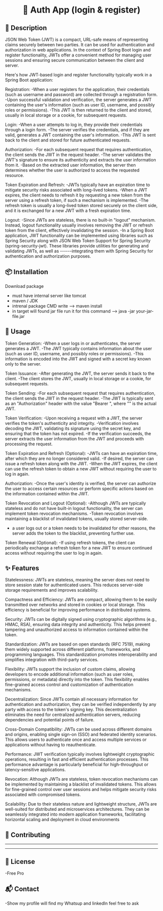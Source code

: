<div align="center">
  <h1>🚀 Auth App (login & register) </h1>
</div>

## 📄 Description

JSON Web Token (JWT) is a compact, URL-safe means of representing claims securely between two parties. It can be used for authentication and authorization in web applications. In the context of Spring Boot login and register functionality, JWTs offer a convenient method for managing user sessions and ensuring secure communication between the client and server.

Here's how JWT-based login and register functionality typically work in a Spring Boot application:

Registration:
-When a user registers for the application, their credentials (such as username and password) are collected through a registration form.
-Upon successful validation and verification, the server generates a JWT containing the user's information (such as user ID, username, and possibly roles or permissions).
-This JWT is then returned to the client and stored, usually in local storage or a cookie, for subsequent requests.

Login:
-When a user attempts to log in, they provide their credentials through a login form.
-The server verifies the credentials, and if they are valid, generates a JWT containing the user's information.
-This JWT is sent back to the client and stored for future authenticated requests.

Authorization:
-For each subsequent request that requires authentication, the client sends the JWT in the request header.
-The server validates the JWT's signature to ensure its authenticity and extracts the user information from it.
-Based on the extracted user information, the server then determines whether the user is authorized to access the requested resource.

Token Expiration and Refresh:
-JWTs typically have an expiration time to mitigate security risks associated with long-lived tokens.
-When a JWT expires, the client needs to refresh it by requesting a new token from the server using a refresh token, if such a mechanism is implemented.
-The refresh token is usually a long-lived token stored securely on the client side, and it is exchanged for a new JWT with a fresh expiration time.

Logout:
-Since JWTs are stateless, there is no built-in "logout" mechanism. Instead, logout functionality usually involves removing the JWT or refresh token from the client, effectively invalidating the session.
-In a Spring Boot application, JWT functionality can be implemented using libraries such as Spring Security along with JSON Web Token Support for Spring Security (spring-security-jwt). These libraries provide utilities for generating and validating JWTs, as well as ------integrating them with Spring Security for authentication and authorization purposes.


## 📦 Installation

Download package 
- must have internal server like tomcat
- maven / JDK
- intrenal package CMD write --> maven install
- in target will found jar file run it for this command -->  java -jar your-jar-file.jar


## 🚀 Usage

Token Generation:
-When a user logs in or authenticates, the server generates a JWT.
-The JWT typically contains information about the user (such as user ID, username, and possibly roles or permissions).
-This information is encoded into the JWT and signed with a secret key known only to the server.

Token Issuance:
-After generating the JWT, the server sends it back to the client.
-The client stores the JWT, usually in local storage or a cookie, for subsequent requests.

Token Sending:
-For each subsequent request that requires authentication, the client sends the JWT in the request header.
-The JWT is typically sent as an "Authorization" header with the value "Bearer <token>", where "<token>" is the actual JWT.

Token Verification:
-Upon receiving a request with a JWT, the server verifies the token's authenticity and integrity.
-Verification involves decoding the JWT, validating its signature using the secret key, and ensuring that the token has not expired.
-If the verification succeeds, the server extracts the user information from the JWT and proceeds with processing the request.

Token Expiration and Refresh (Optional):
-JWTs can have an expiration time, after which they are no longer considered valid.
-If desired, the server can issue a refresh token along with the JWT.
-When the JWT expires, the client can use the refresh token to obtain a new JWT without requiring the user to log in again.

Authorization:
-Once the user's identity is verified, the server can authorize the user to access certain resources or perform specific actions based on the information contained within the JWT.

Token Revocation and Logout (Optional):
-Although JWTs are typically stateless and do not have built-in logout functionality, the server can implement token revocation mechanisms.
-Token revocation involves maintaining a blacklist of invalidated tokens, usually stored server-side.
- a user logs out or a token needs to be invalidated for other reasons, the server adds the token to the blacklist, preventing further use.

Token Renewal (Optional):
-If using refresh tokens, the client can periodically exchange a refresh token for a new JWT to ensure continued access without requiring the user to log in again.


## ✨ Features

Statelessness: JWTs are stateless, meaning the server does not need to store session state for authenticated users. This reduces server-side storage requirements and improves scalability.

Compactness and Efficiency: JWTs are compact, allowing them to be easily transmitted over networks and stored in cookies or local storage. This efficiency is beneficial for improving performance in distributed systems.

Security: JWTs can be digitally signed using cryptographic algorithms (e.g., HMAC, RSA), ensuring data integrity and authenticity. This helps prevent tampering and unauthorized access to information contained within the token.

Standardization: JWTs are based on open standards (RFC 7519), making them widely supported across different platforms, frameworks, and programming languages. This standardization promotes interoperability and simplifies integration with third-party services.

Flexibility: JWTs support the inclusion of custom claims, allowing developers to encode additional information (such as user roles, permissions, or metadata) directly into the token. This flexibility enables fine-grained access control and customization of authentication mechanisms.

Decentralization: Since JWTs contain all necessary information for authentication and authorization, they can be verified independently by any party with access to the token's signing key. This decentralization eliminates the need for centralized authentication servers, reducing dependencies and potential points of failure.

Cross-Domain Compatibility: JWTs can be used across different domains and origins, enabling single sign-on (SSO) and federated identity scenarios. This allows users to authenticate once and access multiple services or applications without having to reauthenticate.

Performance: JWT verification typically involves lightweight cryptographic operations, resulting in fast and efficient authentication processes. This performance advantage is particularly beneficial for high-throughput or latency-sensitive applications.

Revocation: Although JWTs are stateless, token revocation mechanisms can be implemented by maintaining a blacklist of invalidated tokens. This allows for fine-grained control over user sessions and helps mitigate security risks associated with compromised tokens.

Scalability: Due to their stateless nature and lightweight structure, JWTs are well-suited for distributed and microservices architectures. They can be seamlessly integrated into modern application frameworks, facilitating horizontal scaling and deployment in cloud environments

## 🤝 Contributing
----------------------------------
-----------------------------------
## 📝 License

-Free Pro

## 📬 Contact

-Show my profile will find my Whatsup and linkedIn feel free to ask 
